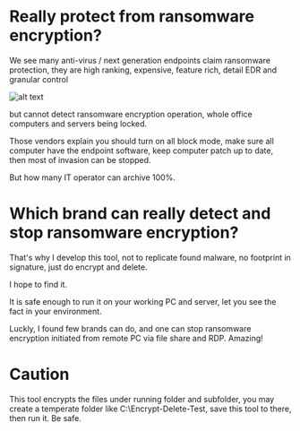 # Really protect from ransomware encryption?
We see many anti-virus / next generation endpoints claim ransomware protection, they are high ranking, expensive, feature rich, detail EDR and granular control

![alt text](https://i1.wp.com/sandiegofreepress.org/wp-content/uploads/2015/12/gold-toilet-paper.jpg?fit=240%2C210&ssl=1)

 but cannot detect ransomware encryption operation, whole office computers and servers being locked.

Those vendors explain you should turn on all block mode, make sure all computer have the endpoint software, keep computer patch up to date, then most of invasion can be stopped.

But how many IT operator can archive 100%.

# Which brand can really detect and stop ransomware encryption?

That's why I develop this tool, not to replicate found malware, no footprint in signature, just do encrypt and delete.

I hope to find it.

It is safe enough to run it on your working PC and server, let you see the fact in your environment.

Luckly, I found few brands can do, and one can stop ransomware encryption initiated from remote PC via file share and RDP.  Amazing!

# Caution

This tool encrypts the files under running folder and subfolder, you may create a temperate folder like C:\Encrypt-Delete-Test\, save this tool to there, then run it.  Be safe.
